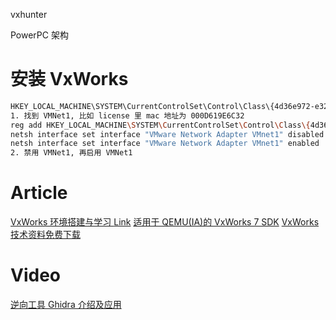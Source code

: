 vxhunter

PowerPC 架构

# 安装 VxWorks

```sh
HKEY_LOCAL_MACHINE\SYSTEM\CurrentControlSet\Control\Class\{4d36e972-e325-11ce-bfc1-08002be10318}\
1. 找到 VMNet1, 比如 license 里 mac 地址为 000D619E6C32
reg add HKEY_LOCAL_MACHINE\SYSTEM\CurrentControlSet\Control\Class\{4d36e972-e325-11ce-bfc1-08002be10318}\0005 /v NetworkAddress  /t reg_sz /d 000D619E6C32
netsh interface set interface "VMware Network Adapter VMnet1" disabled
netsh interface set interface "VMware Network Adapter VMnet1" enabled
2. 禁用 VMNet1, 再启用 VMNet1
```

# Article

[VxWorks 环境搭建与学习 ](https://www.cnblogs.com/yokan/p/16482063.html) [Link](https://pan.baidu.com/s/1sUF2I_DBHs-86IUJ4Ykn2Q#t7sj)
[适用于 QEMU(IA)的 VxWorks 7 SDK](https://www.vxworks7.com/post/bsp/qemu-ia-vxworks-7-sdk.html)
[VxWorks 技术资料免费下载](https://www.vxworks7.com/post/vxworks/free-vxworks-technical-resouce.html)

# Video

[逆向工具 Ghidra 介绍及应用](https://live.freebuf.com/live/719e1138a016a5bffbfe0daeb4533b4f/s_710)
